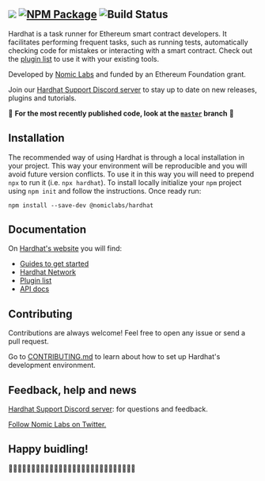 ![](https://user-images.githubusercontent.com/232174/75543992-f1c39e00-5a1a-11ea-8fd4-8933638b5910.png)
[![NPM Package](https://img.shields.io/npm/v/@nomiclabs/hardhat.svg?style=flat-square)](https://www.npmjs.org/package/hardhat)
![Build Status](https://github.com/nomiclabs/hardhat/workflows/CI/badge.svg)
---------
Hardhat is a task runner for Ethereum smart contract developers. It facilitates performing frequent tasks, such as running tests, automatically checking code for mistakes or interacting with a smart contract. Check out the [plugin list](https://usehardhat.com/plugins/) to use it with your existing tools.

Developed by [Nomic Labs](https://nomiclabs.io/) and funded by an Ethereum Foundation grant.

Join our [Hardhat Support Discord server](https://invite.gg/HardhatSupport) to stay up to date on new releases, plugins and tutorials.

🚧 **For the most recently published code, look at the [`master`](https://github.com/nomiclabs/hardhat/tree/master) branch** 🚧

## Installation

The recommended way of using Hardhat is through a local installation in your project. This way your environment will be reproducible and you will avoid future version conflicts. To use it in this way you will need to prepend `npx` to run it (i.e. `npx hardhat`). To install locally initialize your `npm` project using `npm init` and follow the instructions. Once ready run:

    npm install --save-dev @nomiclabs/hardhat

## Documentation

On [Hardhat's website](https://usehardhat.com) you will find:

- [Guides to get started](https://usehardhat.com/getting-started/)
- [Hardhat Network](https://usehardhat.com/hardhat-network/)
- [Plugin list](https://usehardhat.com/plugins/)
- [API docs](https://usehardhat.com/api/)


## Contributing

Contributions are always welcome! Feel free to open any issue or send a pull request.

Go to [CONTRIBUTING.md](./CONTRIBUTING.md) to learn about how to set up Hardhat's development environment. 

## Feedback, help and news

[Hardhat Support Discord server](https://invite.gg/HardhatSupport): for questions and feedback.

[Follow Nomic Labs on Twitter.](https://twitter.com/nomiclabs)


## Happy buidling!

👷‍♀️👷‍♂️👷‍♀️👷‍♂️👷‍♀️👷‍♂️👷‍♀️👷‍♂️👷‍♀️👷‍♂️👷‍♀️👷‍♂️👷‍♀️👷‍♂️

